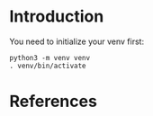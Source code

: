 # Introduction

You need to initialize your venv first:

```
python3 -m venv venv
. venv/bin/activate
```
# References

